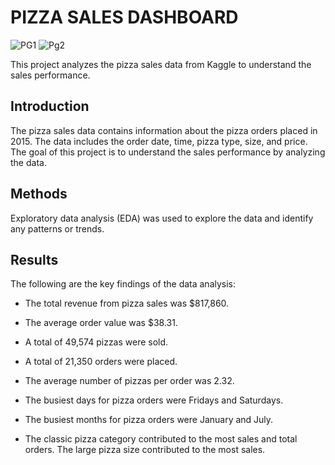# PIZZA SALES DASHBOARD
![PG1](https://github.com/Nithin9910/Pizza-Sales/assets/108409734/02365a07-4c8f-41c1-bf53-65d8af5ccd82)
![Pg2](https://github.com/Nithin9910/Pizza-Sales/assets/108409734/bfdfe9b6-1842-45f1-a307-a7997deeb0f6)

This project analyzes the pizza sales data from Kaggle to understand the sales performance.

## Introduction
The pizza sales data contains information about the pizza orders placed in 2015. The data includes the order date, time, pizza type, size, and price. The goal of this project is to understand the sales performance by analyzing the data.

## Methods
Exploratory data analysis (EDA) was used to explore the data and identify any patterns or trends.

## Results

The following are the key findings of the data analysis:

+ The total revenue from pizza sales was $817,860.
* The average order value was $38.31.
- A total of 49,574 pizzas were sold.
+ A total of 21,350 orders were placed.
* The average number of pizzas per order was 2.32.
- The busiest days for pizza orders were Fridays and Saturdays.
+ The busiest months for pizza orders were January and July.
* The classic pizza category contributed to the most sales and total orders.
The large pizza size contributed to the most sales.
